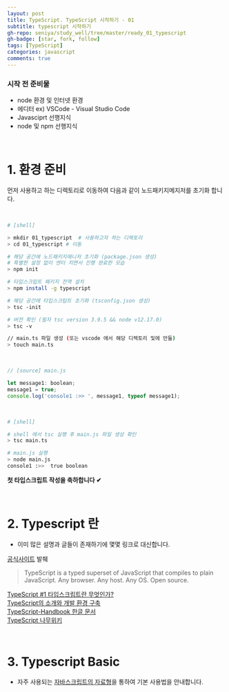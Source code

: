 ```yaml
---
layout: post
title: TypeScript. TypeScript 시작하기 - 01
subtitle: typescript 시작하기
gh-repo: seniya/study_well/tree/master/ready_01_typescript
gh-badge: [star, fork, follow]
tags: [TypeScript]
categories: javascript
comments: true
---
```


### 시작 전 준비물

- node 환경 및 인터넷 환경
- 에디터 ex) <span class="">VSCode</span> - Visual Studio Code
- Javasciprt 선행지식
- node 및 npm 선행지식

<br />

# 1. 환경 준비

먼저 사용하고 하는 디렉토리로 이동하여 다음과 같이 노드패키지메지저를 초기화 합니다.

<br />

```sh
# [shell]

> mkdir 01_typescript  # 사용하고자 하는 디렉토리
> cd 01_typescript # 이동

# 해당 공간에 노드패키지매니저 초기화 (package.json 생성)
# 특별한 설정 없이 엔터 치면서 진행 완료한 모습
> npm init

# 타입스크립트 패키지 전역 설치
> npm install -g typescript

# 해당 공간에 타입스크팁트 초기화 (tsconfig.json 생성)
> tsc -init

# 버전 확인 (필자 tsc version 3.9.5 && node v12.17.0)
> tsc -v

// main.ts 파일 생성 (또는 vscode 에서 해당 디렉토리 및에 만듦)
> touch main.ts
```

<br />

```js
// [source] main.js

let message1: boolean;
message1 = true;
console.log('console1 :>> ', message1, typeof message1);
```

<br />

```sh
# [shell]

# shell 에서 tsc 실행 후 main.js 파일 생성 확인
> tsc main.ts

# main.js 실행
> node main.js
console1 :>>  true boolean
```

**첫 타입스크립트 작성을 축하합니다 ✔**

<br />

# 2. Typescript 란

- 이미 많은 설명과 글들이 존재하기에 몇몇 링크로 대신합니다.

[공식사이트](https://www.typescriptlang.org/index.html) 발췌

> TypeScript is a typed superset of JavaScript that compiles to plain JavaScript. Any browser. Any host. Any OS. Open source.

[TypeScript #1 타입스크립트란 무엇인가?](https://medium.com/@wonjong_oh/typescript-1-%ED%83%80%EC%9E%85%EC%8A%A4%ED%81%AC%EB%A6%BD%ED%8A%B8%EB%9E%80-%EB%AC%B4%EC%97%87%EC%9D%B8%EA%B0%80-f4b02f54009c)  
[TypeScript의 소개와 개발 환경 구축](https://poiemaweb.com/typescript-introduction)  
[TypeScript-Handbook 한글 문서](https://typescript-kr.github.io/)  
[TypeScript 나무위키](https://namu.wiki/w/TypeScript)

<br />

# 3. Typescript Basic

- 자주 사용되는 [자바스크립트의 자료형](https://seniya.github.io/blog/2019/02/26/33-js-concepts-02-primitive-data-type)을 통하여 기본 사용법을 안내합니다.
